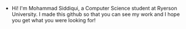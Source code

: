 - Hi! I'm Mohammad Siddiqui, a Computer Science student at Ryerson University. I made this github so that you can see my work and I hope you get what you were looking for!
